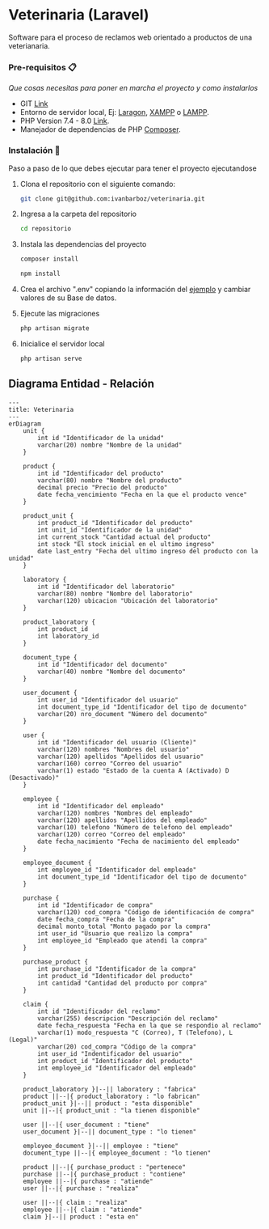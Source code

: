 # Veterinaria (Laravel)

Software para el proceso de reclamos web orientado a productos de una veterianaria.

### Pre-requisitos 📋

_Que cosas necesitas para poner en marcha el proyecto y como instalarlos_

* GIT [Link](https://git-scm.com/downloads)
* Entorno de servidor local, Ej: [Laragon](https://laragon.org/download/), [XAMPP](https://www.apachefriends.org/es/index.html) o [LAMPP](https://bitnami.com/stack/lamp/installer).
* PHP Version 7.4 - 8.0 [Link](https://www.php.net/downloads.php).
* Manejador de dependencias de PHP [Composer](https://getcomposer.org/download/).

### Instalación 🔧

Paso a paso de lo que debes ejecutar para tener el proyecto ejecutandose

 1. Clona el repositorio con el siguiente comando:
    ```bash
    git clone git@github.com:ivanbarboz/veterinaria.git
    ```
 4. Ingresa a la carpeta del repositorio
    ```bash
    cd repositorio
    ```
 5. Instala las dependencias del proyecto
    ```bash
    composer install
    ```

    ```bash
    npm install
    ```
 5. Crea el archivo ".env" copiando la información del [ejemplo](https://github.com/susananzth/3-laravel-crud/blob/main/.env.example) y cambiar valores de su Base de datos.
 6. Ejecute las migraciones
    ```bash
    php artisan migrate
    ```
 7. Inicialice el servidor local
    ```bash
    php artisan serve
    ```

## Diagrama Entidad - Relación
```mermaid
---
title: Veterinaria
---
erDiagram
    unit {
        int id "Identificador de la unidad"
        varchar(20) nombre "Nombre de la unidad"
    }

    product {
        int id "Identificador del producto"
        varchar(80) nombre "Nombre del producto"
        decimal precio "Precio del producto"
        date fecha_vencimiento "Fecha en la que el producto vence"
    }

    product_unit {
        int product_id "Identificador del producto"
        int unit_id "Identificador de la unidad"
        int current_stock "Cantidad actual del producto"
        int stock "El stock inicial en el ultimo ingreso"
        date last_entry "Fecha del ultimo ingreso del producto con la unidad"
    }

    laboratory {
        int id "Identificador del laboratorio"
        varchar(80) nombre "Nombre del laboratorio"
        varchar(120) ubicacion "Ubicación del laboratorio"
    }

    product_laboratory {
        int product_id 
        int laboratory_id
    }

    document_type {
        int id "Identificador del documento"
        varchar(40) nombre "Nombre del documento"
    }

    user_document {
        int user_id "Identificador del usuario"
        int document_type_id "Identificador del tipo de documento"
        varchar(20) nro_document "Número del documento"
    }

    user {
        int id "Identificador del usuario (Cliente)"
        varchar(120) nombres "Nombres del usuario"
        varchar(120) apellidos "Apellidos del usuario"
        varchar(160) correo "Correo del usuario"
        varchar(1) estado "Estado de la cuenta A (Activado) D (Desactivado)"
    }

    employee {
        int id "Identificador del empleado"
        varchar(120) nombres "Nombres del empleado"
        varchar(120) apellidos "Apellidos del empleado"
        varchar(10) telefono "Número de telefono del empleado"
        varchar(120) correo "Correo del empleado"
        date fecha_nacimiento "Fecha de nacimiento del empleado" 
    }

    employee_document {
        int employee_id "Identificador del empleado"
        int document_type_id "Identificador del tipo de documento"
    }

    purchase {
        int id "Identificador de compra"
        varchar(120) cod_compra "Código de identificación de compra"
        date fecha_compra "Fecha de la compra"
        decimal monto_total "Monto pagado por la compra"
        int user_id "Usuario que realizo la compra"
        int employee_id "Empleado que atendi la compra"
    }

    purchase_product {
        int purchase_id "Identificador de la compra"
        int product_id "Identificador del producto"
        int cantidad "Cantidad del producto por compra"
    }

    claim {
        int id "Identificador del reclamo"
        varchar(255) descripcion "Descripción del reclamo"
        date fecha_respuesta "Fecha en la que se respondio al reclamo"
        varchar(1) modo_respuesta "C (Correo), T (Telefono), L (Legal)"
        varchar(20) cod_compra "Código de la compra"
        int user_id "Indentificador del usuario"
        int product_id "Identificador del producto"
        int employee_id "Identificador del empleado"
    }

    product_laboratory }|--|| laboratory : "fabrica"
    product ||--|{ product_laboratory : "lo fabrican"
    product_unit }|--|| product : "esta disponible"
    unit ||--|{ product_unit : "la tienen disponible"
    
    user ||--|{ user_document : "tiene"
    user_document }|--|| document_type : "lo tienen"

    employee_document }|--|| employee : "tiene"
    document_type ||--|{ employee_document : "lo tienen"

    product ||--|{ purchase_product : "pertenece"
    purchase ||--|{ purchase_product : "contiene"
    employee ||--|{ purchase : "atiende"
    user ||--|{ purchase : "realiza"

    user ||--|{ claim : "realiza"
    employee ||--|{ claim : "atiende"
    claim }|--|| product : "esta en"
```
